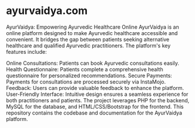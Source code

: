 # ayurvaidya.com
AyurVaidya: Empowering Ayurvedic Healthcare Online
AyurVaidya is an online platform designed to make Ayurvedic healthcare accessible and convenient. It bridges the gap between patients seeking alternative healthcare and qualified Ayurvedic practitioners. The platform's key features include:

Online Consultations: Patients can book Ayurvedic consultations easily.
Health Questionnaire: Patients complete a comprehensive health questionnaire for personalized recommendations.
Secure Payments: Payments for consultations are processed securely via InstaMojo.
Feedback: Users can provide valuable feedback to enhance the platform.
User-Friendly Interface: Intuitive design ensures a seamless experience for both practitioners and patients.
The project leverages PHP for the backend, MySQL for the database, and HTML/CSS/Bootstrap for the frontend. This repository contains the codebase and documentation for the AyurVaidya platform.

